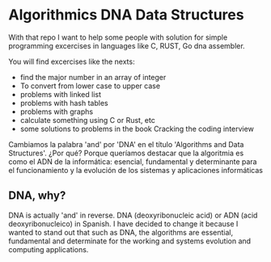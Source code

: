 # Algorithmics DNA Data Structures

With that repo I want to help some people with solution for simple programming excercises in languages like C, RUST, Go dna assembler.

You will find excercises like the nexts:

- find the major number in an array of integer
- To convert from lower case to upper case
- problems with linked list
- problems with hash tables
- problems with graphs
- calculate something using C or Rust, etc
- some solutions to problems in the book Cracking the coding interview

Cambiamos la palabra 'and' por 'DNA' en el título 'Algorithms and Data Structures'. ¿Por qué? Porque queríamos destacar que la algoritmia es como el ADN de la informática: esencial, fundamental y determinante para el funcionamiento y la evolución de los sistemas y aplicaciones informáticas

## DNA, why?

DNA is actually 'and' in reverse. DNA (deoxyribonucleic acid) or ADN (acid deoxyribonucleico) in Spanish. I have decided to change it because I wanted to stand out that such as DNA, the algorithms are essential, fundamental and determinate for the working and systems evolution and computing applications.
